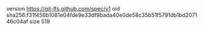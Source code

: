 version https://git-lfs.github.com/spec/v1
oid sha256:f31f456b1081e04fde9e33df9bada40e0de58c35b51f5791db1bd207146c04af
size 519
